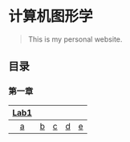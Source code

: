 # 计算机图形学
> This is my personal website.

## 目录
### 第一章
|[Lab1](https://liyi1003zcmu.github.io/CourseWare/CGChapters/Chapter1/Chapter-1-lab1.html)| | | | |
|:----:|:----:|:---:|:----:|:----:|
|[a](https://github.com/yyyanmh/yyyan.github.io/CG/demo/ch01_a.html)|[b]()|[c]()|[d]()|[e]()|
